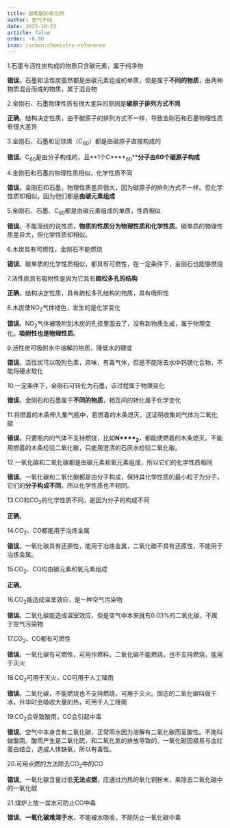 ```yaml
---
title: 碳和碳的氧化物
author: 氢气不纯
date: 2025-10-23
article: false
order: -0.98
icon: carbon:chemistry-reference
---
```


1.石墨与活性炭构成的物质只含碳元素，属于纯净物

**错误**。石墨和活性炭虽然都是由碳元素组成的单质，但是属于**不同的物质**，由两种物质混合而成的物质，属于混合物

2.金刚石、石墨物理性质有很大差异的原因是**碳原子排列方式不同**

**正确**。结构决定性质，由于碳原子的排列方式不一样，导致金刚石和石墨物理性质有很大差异

3.金刚石、石墨和足球烯（C<sub>60</sub>）都是由碳原子直接构成的

**错误**。C<sub>60</sub>是由分子构成的，且**1个C****<sub>60</sub>****分子由60个碳原子构成**

4.金刚石和石墨的物理性质相似，化学性质不同

**错误**。金刚石和石墨，物理性质差异很大，因为碳原子的排列方式不一样。但化学性质却相似，因为他们都是**由碳元素组成**

5.金刚石、石墨、C<sub>60</sub>都是由碳元素组成的单质，性质相似

**错误**。不能笼统的说性质，**物质的性质分为物理性质和化学性质**。碳单质的物理性质差异大，但化学性质却相似。

6.木炭具有可燃性，金刚石不能燃烧

**错误**。碳单质的化学性质相似，都具有可燃性，在一定条件下，金刚石也能够燃烧

7.活性炭具有吸附性是因为它具有**疏松多孔的结构**

**正确**。结构决定性质，具有疏松多孔结构的物质，具有吸附性

8.木炭使NO<sub>2</sub>气体褪色，发生的是化学变化

**错误**。NO<sub>2</sub>气体被吸附到木炭的孔径里面去了，没有新物质生成，属于物理变化。**吸附性也是物理性质**。

9.活性炭可吸附水中溶解的物质，降低水的硬度

**错误**。活性炭可以吸附色素，异味，有毒气体，但是不能除去水中钙镁化合物，不能将硬水软化

10.一定条件下，金刚石可转化为石墨，该过程属于物理变化

**错误**。金刚石和石墨属于**不同的物质**，相互间的转化属于化学变化

11.将燃着的木条伸入集气瓶中，若燃着的木条熄灭，这证明收集的气体为二氧化碳

**错误**。只要瓶内的气体不支持燃烧，比如**N****<sub>2</sub>**，都能使燃着的木条熄灭。不能用燃着的木条检验二氧化碳，只能用澄清的石灰水检验二氧化碳。

12.一氧化碳和二氧化碳都是由碳元素和氧元素组成，所以它们的化学性质相同

**错误**。一氧化碳和二氧化碳都是由分子构成，保持其化学性质的最小粒子为分子，它们的**分子构成不同**，所以化学性质也不相同。

13.CO和CO<sub>2</sub>的化学性质不同，是因为分子的构成不同

**正确**。

14.CO<sub>2</sub>、CO都能用于冶炼金属

**错误**。一氧化碳具有还原性，能用于冶炼金属，二氧化碳不具有还原性，不能用于冶炼金属。

15.CO<sub>2</sub>、CO均由碳元素和氧元素组成

**正确**。

16.CO<sub>2</sub>能造成温室效应，是一种空气污染物

**错误**。二氧化碳能造成温室效应，但是空气中本来就有0.03%的二氧化碳，不属于空气污染物

17.CO<sub>2</sub>、CO都有可燃性

**错误**。一氧化碳有可燃性，可用作燃料。二氧化碳不能燃烧，也不支持燃烧，能用于灭火

18.CO<sub>2</sub>可用于灭火，CO可用于人工降雨

**错误**。二氧化碳，不能燃烧也不支持燃烧，可用于灭火。固态的二氧化碳叫做干冰，升华时会吸收大量的热，可用于人工降雨

19.CO<sub>2</sub>会导致酸雨，CO会引起中毒

**错误**。空气中本身含有二氧化碳，正常雨水因为溶解有二氧化碳而呈酸性。不能叫做酸雨。酸雨产生是二氧化硫，和二氧化氮的排放导致的。一氧化碳因极易与血红蛋白结合，造成人体缺氧，所以有毒性。

20.可用点燃的方法除去CO<sub>2</sub>中的CO

**错误**。一氧化碳含量过低**无法点燃**，应通过灼热的氧化铜粉末，来除去二氧化碳中的一氧化碳

21.煤炉上放一盆水可防止CO中毒

**错误**。**一氧化碳难溶于水**，不能被水吸收，不能防止一氧化碳中毒